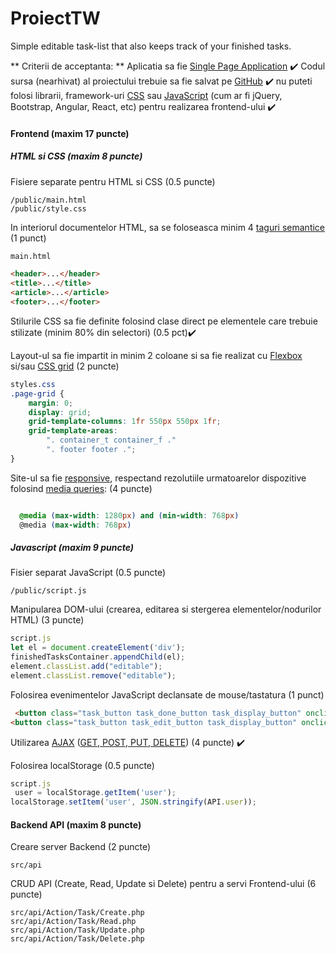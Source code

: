 # ProiectTW

Simple editable task-list that also keeps track of your finished tasks.

** Criterii de acceptanta: **
Aplicatia sa fie [Single Page Application](https://en.wikipedia.org/wiki/Single-page_application) ✔️
Codul sursa (nearhivat) al proiectului trebuie sa fie salvat pe [GitHub](https://github.com/) ✔️
nu puteti folosi librarii, framework-uri [CSS](https://en.wikipedia.org/wiki/CSS_framework) sau [JavaScript](https://en.wikipedia.org/wiki/JavaScript_framework) (cum ar fi jQuery, Bootstrap, Angular, React, etc) pentru realizarea frontend-ului ✔️

#### Frontend (maxim 17 puncte)

##### HTML si CSS (maxim 8 puncte)
Fisiere separate pentru HTML si CSS (0.5 puncte) 
```
/public/main.html
/public/style.css
```

In interiorul documentelor HTML, sa se foloseasca minim 4 [taguri semantice](https://www.w3schools.com/html/html5_semantic_elements.asp) (1 punct) 
```html
main.html

<header>...</header>
<title>...</title>
<article>...</article>
<footer>...</footer>
```

Stilurile CSS sa fie definite folosind clase direct pe elementele care trebuie stilizate (minim 80% din selectori) (0.5 pct)✔️

Layout-ul sa fie impartit in minim 2 coloane si sa fie realizat cu [Flexbox](https://css-tricks.com/snippets/css/a-guide-to-flexbox/) si/sau [CSS grid](https://css-tricks.com/snippets/css/complete-guide-grid/) (2 puncte)
```css
styles.css
.page-grid {
    margin: 0;
    display: grid;
    grid-template-columns: 1fr 550px 550px 1fr;
    grid-template-areas:
        ". container_t container_f ."
        ". footer footer .";
}
```

Site-ul sa fie [responsive](https://www.w3schools.com/html/html_responsive.asp), respectand rezolutiile urmatoarelor dispozitive folosind [media queries](https://www.uxpin.com/studio/blog/media-queries-responsive-web-design/): (4 puncte)
```css

  @media (max-width: 1280px) and (min-width: 768px) 
  @media (max-width: 768px) 

```

##### Javascript (maxim 9 puncte)
Fisier separat JavaScript (0.5 puncte) 
```
/public/script.js
```
Manipularea DOM-ului (crearea, editarea si stergerea elementelor/nodurilor HTML) (3 puncte) 
```js
script.js 
let el = document.createElement('div');
finishedTasksContainer.appendChild(el);
element.classList.add("editable");
element.classList.remove("editable");
```
Folosirea evenimentelor JavaScript declansate de mouse/tastatura (1 punct) 
```html
 <button class="task_button task_done_button task_display_button" onclick = "task_done('{{id}}');">
<button class="task_button task_edit_button task_display_button" onclick = "task_edit('{{id}}');">
```

 Utilizarea [AJAX](https://www.w3schools.com/xml/ajax_intro.asp) ([GET, POST, PUT, DELETE](http://www.restapitutorial.com/lessons/httpmethods.html)) (4 puncte) ✔️

Folosirea localStorage (0.5 puncte)
```js
script.js
 user = localStorage.getItem('user');
localStorage.setItem('user', JSON.stringify(API.user));
```

#### Backend API (maxim 8 puncte)

Creare server Backend (2 puncte)
```
src/api
```
CRUD API (Create, Read, Update si Delete) pentru a servi Frontend-ului (6 puncte)
```
src/api/Action/Task/Create.php
src/api/Action/Task/Read.php
src/api/Action/Task/Update.php
src/api/Action/Task/Delete.php
```
